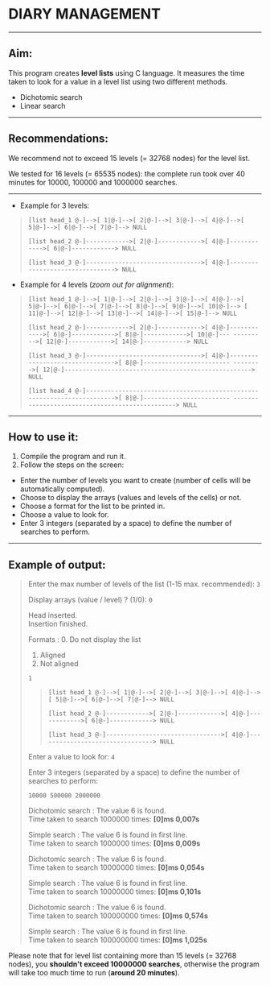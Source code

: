 # DIARY MANAGEMENT

***

## Aim:

This program creates **level lists** using C language. It measures the time taken to look for a value in a level list using two different methods.

- Dichotomic search
- Linear search

***

## Recommendations:

We recommend not to exceed 15 levels (= 32768 nodes) for the level list.

We tested for 16 levels (= 65535 nodes): the complete run took over 40 minutes for 10000, 100000 and 1000000 searches.

***

- Example for 3 levels:

>`[list head_1 @-]-->[ 1|@-]-->[ 2|@-]-->[ 3|@-]-->[ 4|@-]-->[ 5|@-]-->[ 6|@-]-->[ 7|@-]--> NULL`
>
>`[list head_2 @-]------------>[ 2|@-]------------>[ 4|@-]------------>[ 6|@-]------------> NULL`
>
>`[list head_3 @-]-------------------------------->[ 4|@-]--------------------------------> NULL`


-  Example for 4 levels (_zoom out for alignment_):

>`[list head_1 @-]-->[ 1|@-]-->[ 2|@-]-->[ 3|@-]-->[ 4|@-]-->[ 5|@-]-->[ 6|@-]-->[ 7|@-]-->[ 8|@-]-->[ 9|@-]-->[ 10|@-]-->
[ 11|@-]-->[ 12|@-]-->[ 13|@-]-->[ 14|@-]-->[ 15|@-]--> NULL`
>
>`[list head_2 @-]------------>[ 2|@-]------------>[ 4|@-]------------>[ 6|@-]------------>[ 8|@-]------------>[ 10|@-]---
--------->[ 12|@-]------------>[ 14|@-]------------> NULL`
>
>`[list head_3 @-]-------------------------------->[ 4|@-]-------------------------------->[ 8|@-]------------------------
-------->[ 12|@-]----------------------------------------------------> NULL`
>
>`[list head_4 @-]------------------------------------------------------------------------>[ 8|@-]------------------------
------------------------------------------------> NULL`

***

## How to use it:

1. Compile the program and run it.
2. Follow the steps on the screen:
- Enter the number of levels you want to create (number of cells will be automatically computed).
- Choose to display the arrays (values and levels of the cells) or not.
- Choose a format for the list to be printed in.
- Choose a value to look for.
- Enter 3 integers (separated by a space) to define the number of searches to perform.

***

## Example of output:

> Enter the max number of levels of the list (1-15 max. recommended): `3`
> 
> Display arrays (value / level) ? (1/0): `0`
> 
> Head inserted. \
> Insertion finished.
>
> Formats :
> 0. Do not display the list
> 1. Aligned
> 2. Not aligned
> 
> `1` 
>
>>`[list head_1 @-]-->[ 1|@-]-->[ 2|@-]-->[ 3|@-]-->[ 4|@-]-->[ 5|@-]-->[ 6|@-]-->[ 7|@-]--> NULL`
>>
>>`[list head_2 @-]------------>[ 2|@-]------------>[ 4|@-]------------>[ 6|@-]------------> NULL`
>>
>>`[list head_3 @-]-------------------------------->[ 4|@-]--------------------------------> NULL`
> 
> Enter a value to look for: `4`
> 
> Enter 3 integers (separated by a space) to define the number of searches to perform: 
> 
>`10000 500000 2000000`
> 
>
> 
> Dichotomic search : The value 6 is found. \
> Time taken to search 1000000 times: **[0]ms 0,007s**
> 
> Simple search : The value 6 is found in first line.\
> Time taken to search 1000000 times: **[0]ms 0,009s**
> 
> 
> Dichotomic search : The value 6 is found.\
> Time taken to search 10000000 times: **[0]ms 0,054s**
> 
> Simple search : The value 6 is found in first line.\
> Time taken to search 10000000 times: **[0]ms 0,101s**
> 
> 
> Dichotomic search : The value 6 is found.\
> Time taken to search 100000000 times: **[0]ms 0,574s**
> 
> Simple search : The value 6 is found in first line.\
> Time taken to search 100000000 times: **[0]ms 1,025s**

Please note that for level list containing more than 15 levels (= 32768 nodes), you **shouldn't exceed 10000000 searches**, otherwise the program will take too much time to run (**around 20 minutes**).